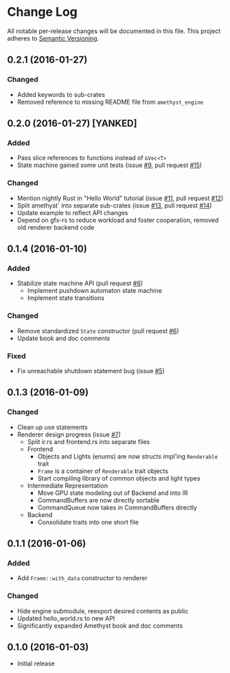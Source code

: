 # Change Log

All notable per-release changes will be documented in this file. This project
adheres to [Semantic Versioning][sv].

[sv]: http://semver.org/

## 0.2.1 (2016-01-27)

### Changed
* Added keywords to sub-crates
* Removed reference to missing README file from `amethyst_engine`

## 0.2.0 (2016-01-27) [YANKED]

### Added
* Pass slice references to functions instead of `&Vec<T>`
* State machine gained some unit tests (issue [#9], pull request [#15])

### Changed
* Mention nightly Rust in "Hello World" tutorial (issue [#11], pull request
  [#12])
* Split amethyst` into separate sub-crates (issue [#13], pull request [#14])
* Update example to reflect API changes
* Depend on gfx-rs to reduce workload and foster cooperation, removed old
  renderer backend code

[#9]: https://github.com/ebkalderon/amethyst/issues/9
[#11]: https://github.com/ebkalderon/amethyst/issues/11
[#12]: https://github.com/ebkalderon/amethyst/issues/12
[#13]: https://github.com/ebkalderon/amethyst/issues/13
[#14]: https://github.com/ebkalderon/amethyst/issues/14
[#15]: https://github.com/ebkalderon/amethyst/issues/15

## 0.1.4 (2016-01-10)

### Added
* Stabilize state machine API (pull request [#6])
  * Implement pushdown automaton state machine
  * Implement state transitions

### Changed
* Remove standardized `State` constructor (pull request [#6])
* Update book and doc comments

[#6]: https://github.com/ebkalderon/amethyst/issues/6

### Fixed
* Fix unreachable shutdown statement bug (issue [#5])

[#5]: https://github.com/ebkalderon/amethyst/issues/5

## 0.1.3 (2016-01-09)

### Changed
* Clean up use statements
* Renderer design progress (issue [#7])
  * Split ir.rs and frontend.rs into separate files
  * Frontend
    * Objects and Lights (enums) are now structs impl'ing `Renderable` trait
    * `Frame` is a container of `Renderable` trait objects
    * Start compiling library of common objects and light types
  * Intermediate Representation
    * Move GPU state modeling out of Backend and into IR
    * CommandBuffers are now directly sortable
    * CommandQueue now takes in CommandBuffers directly
  * Backend
    * Consolidate traits into one short file

[#7]: https://github.com/ebkalderon/amethyst/issues/7

## 0.1.1 (2016-01-06)

### Added
* Add `Frame::with_data` constructor to renderer

### Changed
* Hide engine submodule, reexport desired contents as public
* Updated hello_world.rs to new API
* Significantly expanded Amethyst book and doc comments

## 0.1.0 (2016-01-03)

* Initial release
